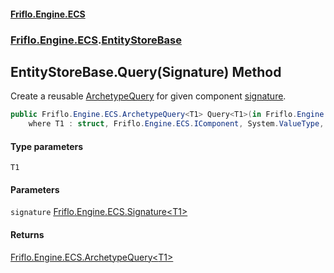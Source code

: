 #### [Friflo.Engine.ECS](index.md 'index')
### [Friflo.Engine.ECS](Friflo.Engine.ECS.md 'Friflo.Engine.ECS').[EntityStoreBase](EntityStoreBase.md 'Friflo.Engine.ECS.EntityStoreBase')

## EntityStoreBase.Query<T1>(Signature<T1>) Method

Create a reusable [ArchetypeQuery](ArchetypeQuery.md 'Friflo.Engine.ECS.ArchetypeQuery') for given component [signature](EntityStoreBase.Query_T1_(Signature_T1_).md#Friflo.Engine.ECS.EntityStoreBase.Query_T1_(Friflo.Engine.ECS.Signature_T1_).signature 'Friflo.Engine.ECS.EntityStoreBase.Query<T1>(Friflo.Engine.ECS.Signature<T1>).signature').

```csharp
public Friflo.Engine.ECS.ArchetypeQuery<T1> Query<T1>(in Friflo.Engine.ECS.Signature<T1> signature)
    where T1 : struct, Friflo.Engine.ECS.IComponent, System.ValueType, System.ValueType;
```
#### Type parameters

<a name='Friflo.Engine.ECS.EntityStoreBase.Query_T1_(Friflo.Engine.ECS.Signature_T1_).T1'></a>

`T1`
#### Parameters

<a name='Friflo.Engine.ECS.EntityStoreBase.Query_T1_(Friflo.Engine.ECS.Signature_T1_).signature'></a>

`signature` [Friflo.Engine.ECS.Signature&lt;](Signature_T1_.md 'Friflo.Engine.ECS.Signature<T1>')[T1](EntityStoreBase.Query_T1_(Signature_T1_).md#Friflo.Engine.ECS.EntityStoreBase.Query_T1_(Friflo.Engine.ECS.Signature_T1_).T1 'Friflo.Engine.ECS.EntityStoreBase.Query<T1>(Friflo.Engine.ECS.Signature<T1>).T1')[&gt;](Signature_T1_.md 'Friflo.Engine.ECS.Signature<T1>')

#### Returns
[Friflo.Engine.ECS.ArchetypeQuery&lt;](ArchetypeQuery_T1_.md 'Friflo.Engine.ECS.ArchetypeQuery<T1>')[T1](EntityStoreBase.Query_T1_(Signature_T1_).md#Friflo.Engine.ECS.EntityStoreBase.Query_T1_(Friflo.Engine.ECS.Signature_T1_).T1 'Friflo.Engine.ECS.EntityStoreBase.Query<T1>(Friflo.Engine.ECS.Signature<T1>).T1')[&gt;](ArchetypeQuery_T1_.md 'Friflo.Engine.ECS.ArchetypeQuery<T1>')